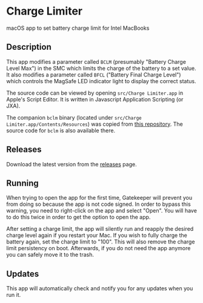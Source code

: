 # Charge Limiter

macOS app to set battery charge limit for Intel MacBooks

## Description

This app modifies a parameter called `BCLM` (presumably "Battery Charge Level Max") in the SMC which limits the charge of the battery to a set value. It also modifies a parameter called `BFCL` ("Battery Final Charge Level") which controls the MagSafe LED indicator light to display the correct status.

The source code can be viewed by opening `src/Charge Limiter.app` in Apple's Script Editor. It is written in Javascript Application Scripting (or JXA).

The companion `bclm` binary (located under `src/Charge Limiter.app/Contents/Resources`) was copied from [this repository](https://github.com/zackelia/bclm). The source code for `bclm` is also available there.

## Releases

Download the latest version from the [releases](https://github.com/godly-devotion/charge-limiter/releases) page.

## Running

When trying to open the app for the first time, Gatekeeper will prevent you from doing so because the app is not code signed. In order to bypass this warning, you need to right-click on the app and select "Open". You will have to do this twice in order to get the option to open the app.

After setting a charge limit, the app will silently run and reapply the desired charge level again if you restart your Mac. If you wish to fully charge the battery again, set the charge limit to "100". This will also remove the charge limit persistency on boot. Afterwards, if you do not need the app anymore you can safely move it to the trash.

## Updates

This app will automatically check and notify you for any updates when you run it.
